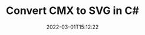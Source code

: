 ---
############################# Static ############################
layout: "auto-gen-conversion"
date: 2022-03-01T15:12:22
draft: false
otherformats: bmp dcm emf emz gif ico jp2 jpeg jpg png pps ppsx ppt pptx psb psd svg svgz tga tif tiff webp wmf wmz
breadcrumb: CMX to SVG in C#

############################# Head ############################
head_title: "CMX to SVG Converter in C#"
head_description: "Convert CMX to SVG in .NET using a few lines of code. Use the GroupDocs Document Conversion API to convert over 160 file formats."

############################# Header ############################
title: "Convert CMX to SVG in C#"
description: "CMX to SVG conversion with a few lines of .NET code"
bg_image: "https://cms.admin.containerize.com/templates/aspose/App_Themes/V3/images/bg/header1.png"
bg_overlay: false
button:
    enable: true

############################# SubMenu ############################
submenu:
    enable: true

    left:
        img_alt: "GroupDocs.Conversion for .NET"
        image: "https://cms.admin.containerize.com/templates/groupdocs/images/product-logos/90x90-noborder/groupdocs-conversion-net.png"
        product: "GroupDocs.Conversion"
        platform: ".NET"

    

############################# About ############################
about:
    enable: true
    title: "About GroupDocs.Conversion для .NET API"
    content: |
        [GroupDocs.Conversion for .NET](https://products.groupdocs.com/conversion/net/) can be used to convert Microsoft Word, Excel, PowerPoint, PDF, Visio and other formats. GroupDocs.Conversion is a standalone API that is suitable for back-end and internal systems where high performance is required. It does not depend on any software such as Microsoft or Open Office.
    

overview:
    enable: true
    content: |
        Convert your CMX files to SVG in .NET easily. You can use just a couple of C# code lines in any platform of your choice like - Windows, Linux, macOS.
        You can try CMX to SVG conversion for free and evaluate conversion results quality.
        Along with simple file conversion scenarios you can try more advanced options for loading source CMX file and for saving output SVG result. 
        
        For example, for the source CMX file you may use the following load options:

        * auto-detect file format;
        * specify password for protected files (if file format supports it);
        * replace missing fonts to preserve document appearance.
        
        There are also advanced convert options for the SVG file:

        * convert specific document page or page range;
        * add a watermark to the converted SVG file.

        Once conversion is completed you can save your SVG file to the local file path or any third-party storage like FTP, Amazon S3, Google Drive, Dropbox etc.
        Please note - to convert CMX to SVG there is no need for any additional software installed - like MS Office, Open Office, Adobe Acrobat Reader etc. 


############################# Steps ############################
steps:
    enable: true
    title_left: "Steps to convert CMX to SVG in C#"
    content_left: |
        [GroupDocs.Conversion](https://products.groupdocs.com/conversion/net/) makes it easy for developers to convert a CMX file to SVG with a few lines of code.

        * Create an instance of the Converter class and provide the file CMX with the full path
        * Create and set ConvertOptions for SVG type.
        * Call the Converter.Convert method and pass the full path and format (SVG) as a parameter
        
    title_right: "System Requirements"
    content_right: |
        Basic conversion with GroupDocs.Conversion for .NET can be done in just a few simple steps. Our APIs are supported on all major platforms and operating systems. Before executing the code below, make sure you have the following prerequisites installed on your system.

        * Operating systems: Microsoft Windows, Linux, MacOS
        * Development environments: Microsoft Visual Studio, Xamarin, MonoDevelop
        * Frameworks: .NET Framework, .NET Standard, .NET Core, Mono
        * Get the latest GroupDocs.Conversion for .NET from [Nuget](https://www.nuget.org/packages/groupdocs.conversion)
        
    code: |
        ```cs
        // Load CMX file
        var converter = new GroupDocs.Conversion.Converter("template.cmx");
        // Set conversion parameters for SVG format
        var convertOptions = converter.GetPossibleConversions()["svg"].ConvertOptions;
        // Convert to SVG format
        converter.Convert("output.svg", convertOptions);        
        ```
        
demos:
    enable: true
    title: "CMX to SVG Live Demo"
    content: |
       Convert CMX to SVG now by visiting the [GroupDocs.Conversion App](https://products.groupdocs.app/conversion/family) website. Online demo has the following advantages
          

more_formats:
    enable: true
    title: "Other supported transformations CMX"
    content: "You can also convert CMX to many other file formats. Please see the list below."
       
       
back_to_top:
    enable: true
---
